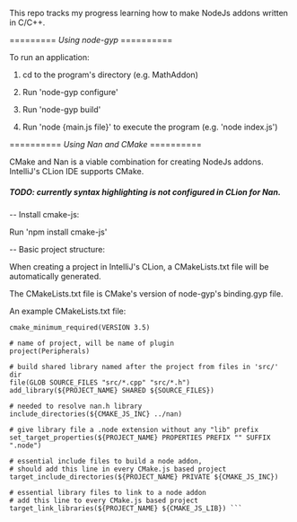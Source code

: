 This repo tracks my progress learning how to make NodeJs addons written in C/C++.

========= *Using node-gyp* ==========

To run an application:

1) cd to the program's directory (e.g. MathAddon)

2) Run 'node-gyp configure'

3) Run 'node-gyp build'

4) Run 'node {main.js file}' to execute the program (e.g. 'node index.js')


========== *Using Nan and CMake* ==========

CMake and Nan is a viable combination for creating NodeJs addons. IntelliJ's CLion IDE supports CMake.

##### TODO: currently syntax highlighting is not configured in CLion for Nan.

-- Install cmake-js:

Run 'npm install cmake-js'

-- Basic project structure:

When creating a project in IntelliJ's CLion, a CMakeLists.txt file will be automatically generated.

The CMakeLists.txt file is CMake's version of node-gyp's binding.gyp file.

An example CMakeLists.txt file: 

```
cmake_minimum_required(VERSION 3.5)

# name of project, will be name of plugin
project(Peripherals)

# build shared library named after the project from files in 'src/' dir
file(GLOB SOURCE_FILES "src/*.cpp" "src/*.h")
add_library(${PROJECT_NAME} SHARED ${SOURCE_FILES})

# needed to resolve nan.h library
include_directories(${CMAKE_JS_INC} ../nan)

# give library file a .node extension without any "lib" prefix
set_target_properties(${PROJECT_NAME} PROPERTIES PREFIX "" SUFFIX ".node")

# essential include files to build a node addon,
# should add this line in every CMake.js based project
target_include_directories(${PROJECT_NAME} PRIVATE ${CMAKE_JS_INC})

# essential library files to link to a node addon
# add this line to every CMake.js based project
target_link_libraries(${PROJECT_NAME} ${CMAKE_JS_LIB}) ```


